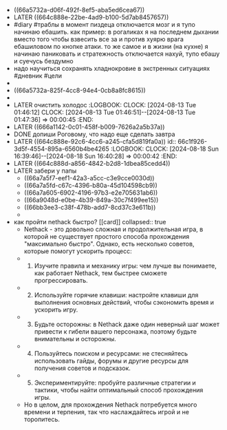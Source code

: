- ((66a5732a-d06f-492f-8ef5-aba5ed6cea67))
- LATER ((664c888e-22be-4ad9-b100-5d7ab8457657))
- #diary #траблы в момент пиздеца отключается мозг и я тупо начинаю ебашить. как пример: в рогаликах я на последнем дыхании вместо того чтобы взвесить все за и против хуярю врага ебашиловом по кнопке атаки. то же самое и в жизни (на кухне) я начинаю паниковать и стратежность отключается нахуй, тупо ебашу и суечусь бездумно
- надо научиться сохранять хладнокровие в экстренных ситуациях #дневник #цели
-
- ((66a5732a-825f-4cc8-94e4-0cb8a8fc8615))
-
- LATER очистить холодос
  :LOGBOOK:
  CLOCK: [2024-08-13 Tue 01:46:12]
  CLOCK: [2024-08-13 Tue 01:46:51]--[2024-08-13 Tue 01:47:36] =>  00:00:45
  :END:
- LATER ((666a1142-0c01-458f-b009-7626a2a5b37a))
- DONE допиши Роговому, что надо еще сделать завтра
- LATER ((664c888e-92c6-4cc6-a245-cfa5d819fa0a))
  id:: 66c1f926-3d5f-4554-895a-6560b4be4265
  :LOGBOOK:
  CLOCK: [2024-08-18 Sun 16:39:46]--[2024-08-18 Sun 16:40:28] =>  00:00:42
  :END:
- LATER ((664c888d-a856-4842-b2d8-1dbea85cedd4))
- LATER забери у папы
	- ((66a7a5f7-eef1-42a3-a5cc-c3e9cce0030d))
	- ((66a7a5fd-c67c-4396-b80a-45d104598cb9))
	- ((66a7a605-6902-4196-97b3-e2e705631ab6))
	- ((66a9048d-e0be-4b39-849a-30c7f499ee15))
	- ((66bb3ee3-c38f-478b-add7-8cd37c3e611b))
	-
- как пройти nethack быстро? [[card]]
  collapsed:: true
	- Nethack - это довольно сложная и продолжительная игра, в которой не существует простого способа прохождения "максимально быстро". Однако, есть несколько советов, которые помогут ускорить процесс:
	- 1. Изучите правила и механику игры: чем лучше вы понимаете, как работает Nethack, тем быстрее сможете прогрессировать.
	- 2. Используйте горячие клавиши: настройте клавиши для выполнения основных действий, чтобы сэкономить время и ускорить игру.
	- 3. Будьте осторожны: в Nethack даже один неверный шаг может привести к гибели вашего персонажа, поэтому будьте внимательны и осторожны.
	- 4. Пользуйтесь поиском и ресурсами: не стесняйтесь использовать гайды, форумы и другие ресурсы для получения советов и подсказок.
	- 5. Экспериментируйте: пробуйте различные стратегии и тактики, чтобы найти оптимальный способ прохождения игры.
	- Но в целом, для прохождения Nethack потребуется много времени и терпения, так что наслаждайтесь игрой и не торопитесь.